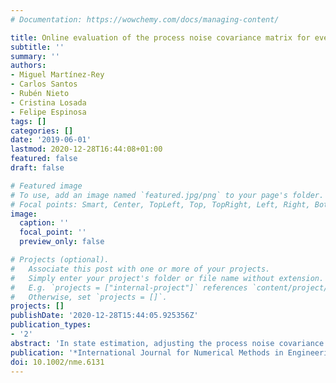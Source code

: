 ```yaml
---
# Documentation: https://wowchemy.com/docs/managing-content/

title: Online evaluation of the process noise covariance matrix for event-based state estimators
subtitle: ''
summary: ''
authors:
- Miguel Martínez-Rey
- Carlos Santos
- Rubén Nieto
- Cristina Losada
- Felipe Espinosa
tags: []
categories: []
date: '2019-06-01'
lastmod: 2020-12-28T16:44:08+01:00
featured: false
draft: false

# Featured image
# To use, add an image named `featured.jpg/png` to your page's folder.
# Focal points: Smart, Center, TopLeft, Top, TopRight, Left, Right, BottomLeft, Bottom, BottomRight.
image:
  caption: ''
  focal_point: ''
  preview_only: false

# Projects (optional).
#   Associate this post with one or more of your projects.
#   Simply enter your project's folder or file name without extension.
#   E.g. `projects = ["internal-project"]` references `content/project/deep-learning/index.md`.
#   Otherwise, set `projects = []`.
projects: []
publishDate: '2020-12-28T15:44:05.925356Z'
publication_types:
- '2'
abstract: 'In state estimation, adjusting the process noise covariance matrix is an important and often difficult task. Well‐known methods use the innovation vector to perform an adaptive adjustment, but when using event‐based sensors, the innovation vector is not available for the estimator. We propose an online method for adjusting the process noise covariance matrix using the expected and observed event rates, which is based on the golden section search optimization algorithm. Simulation results confirm the suitability and efficiency of our proposed method. The process noise covariance parameter converges to the actual covariance iteratively, reducing the sensor transmission rate and the estimation error.'
publication: '*International Journal for Numerical Methods in Engineering*'
doi: 10.1002/nme.6131
---
```

